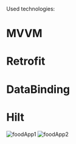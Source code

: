 Used technologies: 

# MVVM
# Retrofit
# DataBinding
# Hilt 

![foodApp1](https://github.com/helinkarakuzu/FoodApp/assets/59531828/a4a15eaa-3232-4d16-8ace-af45f01cfe33) ![foodApp2](https://github.com/helinkarakuzu/FoodApp/assets/59531828/843b97b8-87e1-410d-b63e-39b3a1e4c68a)
